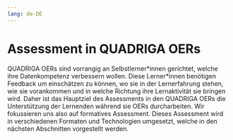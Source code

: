 ```yaml
---
lang: de-DE
---
```

# Assessment in QUADRIGA OERs

QUADRIGA OERs sind vorrangig an Selbstlerner\*innen gerichtet, welche ihre Datenkompetenz verbessern wollen. Diese Lerner\*innen benötigen Feedback um einschätzen zu können, wo sie in der Lernerfahrung stehen, wie sie vorankommen und in welche Richtung ihre Lernaktivität sie bringen wird. Daher ist das Hauptziel des Assessments in den QUADRIGA OERs die Unterstützung der Lernenden während sie OERs durcharbeiten. Wir fokussieren uns also auf formatives Assessment. Dieses Assessment wird in verschiedenen Formaten und Technologien umgesetzt, welche in den nächsten Abschnitten vorgestellt werden.
